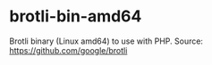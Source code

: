 # brotli-bin-amd64
Brotli binary (Linux amd64) to use with PHP. Source: https://github.com/google/brotli
